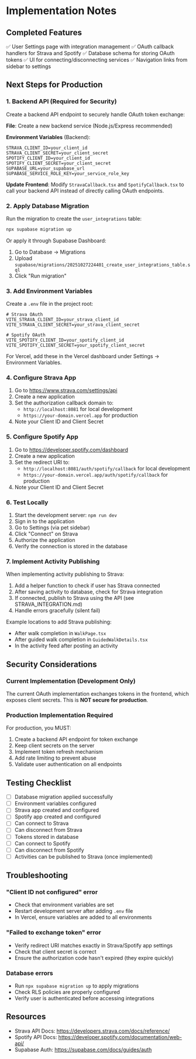 # Implementation Notes

## Completed Features

✅ User Settings page with integration management
✅ OAuth callback handlers for Strava and Spotify
✅ Database schema for storing OAuth tokens
✅ UI for connecting/disconnecting services
✅ Navigation links from sidebar to settings

## Next Steps for Production

### 1. Backend API (Required for Security)

Create a backend API endpoint to securely handle OAuth token exchange:

**File**: Create a new backend service (Node.js/Express recommended)

**Environment Variables** (Backend):
```env
STRAVA_CLIENT_ID=your_client_id
STRAVA_CLIENT_SECRET=your_client_secret
SPOTIFY_CLIENT_ID=your_client_id
SPOTIFY_CLIENT_SECRET=your_client_secret
SUPABASE_URL=your_supabase_url
SUPABASE_SERVICE_ROLE_KEY=your_service_role_key
```

**Update Frontend**: Modify `StravaCallback.tsx` and `SpotifyCallback.tsx` to call your backend API instead of directly calling OAuth endpoints.

### 2. Apply Database Migration

Run the migration to create the `user_integrations` table:

```bash
npx supabase migration up
```

Or apply it through Supabase Dashboard:
1. Go to Database → Migrations
2. Upload `supabase/migrations/20251027224401_create_user_integrations_table.sql`
3. Click "Run migration"

### 3. Add Environment Variables

Create a `.env` file in the project root:

```env
# Strava OAuth
VITE_STRAVA_CLIENT_ID=your_strava_client_id
VITE_STRAVA_CLIENT_SECRET=your_strava_client_secret

# Spotify OAuth
VITE_SPOTIFY_CLIENT_ID=your_spotify_client_id
VITE_SPOTIFY_CLIENT_SECRET=your_spotify_client_secret
```

For Vercel, add these in the Vercel dashboard under Settings → Environment Variables.

### 4. Configure Strava App

1. Go to https://www.strava.com/settings/api
2. Create a new application
3. Set the authorization callback domain to:
   - `http://localhost:8081` for local development
   - `https://your-domain.vercel.app` for production
4. Note your Client ID and Client Secret

### 5. Configure Spotify App

1. Go to https://developer.spotify.com/dashboard
2. Create a new application
3. Set the redirect URI to:
   - `http://localhost:8081/auth/spotify/callback` for local development
   - `https://your-domain.vercel.app/auth/spotify/callback` for production
4. Note your Client ID and Client Secret

### 6. Test Locally

1. Start the development server: `npm run dev`
2. Sign in to the application
3. Go to Settings (via pet sidebar)
4. Click "Connect" on Strava
5. Authorize the application
6. Verify the connection is stored in the database

### 7. Implement Activity Publishing

When implementing activity publishing to Strava:

1. Add a helper function to check if user has Strava connected
2. After saving activity to database, check for Strava integration
3. If connected, publish to Strava using the API (see STRAVA_INTEGRATION.md)
4. Handle errors gracefully (silent fail)

Example locations to add Strava publishing:
- After walk completion in `WalkPage.tsx`
- After guided walk completion in `GuidedWalkDetails.tsx`
- In the activity feed after posting an activity

## Security Considerations

### Current Implementation (Development Only)

The current OAuth implementation exchanges tokens in the frontend, which exposes client secrets. This is **NOT secure for production**.

### Production Implementation Required

For production, you MUST:

1. Create a backend API endpoint for token exchange
2. Keep client secrets on the server
3. Implement token refresh mechanism
4. Add rate limiting to prevent abuse
5. Validate user authentication on all endpoints

## Testing Checklist

- [ ] Database migration applied successfully
- [ ] Environment variables configured
- [ ] Strava app created and configured
- [ ] Spotify app created and configured
- [ ] Can connect to Strava
- [ ] Can disconnect from Strava
- [ ] Tokens stored in database
- [ ] Can connect to Spotify
- [ ] Can disconnect from Spotify
- [ ] Activities can be published to Strava (once implemented)

## Troubleshooting

### "Client ID not configured" error
- Check that environment variables are set
- Restart development server after adding `.env` file
- In Vercel, ensure variables are added to all environments

### "Failed to exchange token" error
- Verify redirect URI matches exactly in Strava/Spotify app settings
- Check that client secret is correct
- Ensure the authorization code hasn't expired (they expire quickly)

### Database errors
- Run `npx supabase migration up` to apply migrations
- Check RLS policies are properly configured
- Verify user is authenticated before accessing integrations

## Resources

- Strava API Docs: https://developers.strava.com/docs/reference/
- Spotify API Docs: https://developer.spotify.com/documentation/web-api/
- Supabase Auth: https://supabase.com/docs/guides/auth

